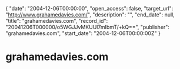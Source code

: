 {
  "date": "2004-12-06T00:00:00", 
  "open_access": false, 
  "target_url": "http://www.grahamedavies.com/", 
  "description": "", 
  "end_date": null, 
  "title": "grahamedavies.com", 
  "record_id": "20041206T000000/o5WGJJvMKUUl7mIbmT/+kQ==", 
  "publisher": "grahamedavies.com", 
  "start_date": "2004-12-06T00:00:00Z"
}

# grahamedavies.com

